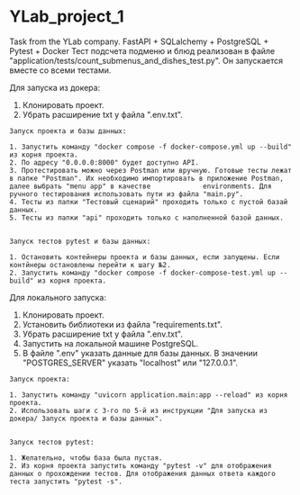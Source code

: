 # YLab_project_1
Task from the YLab company. FastAPI + SQLalchemy + PostgreSQL + Pytest + Docker
Тест подсчета подменю и блюд реализован в файле "application/tests/count_submenus_and_dishes_test.py". Он запускается вместе со всеми тестами.

Для запуска из докера:  

  1. Клонировать проект.  
  2. Убрать расширение txt у файла ".env.txt".  
   
    Запуск проекта и базы данных:  
  
    1. Запустить команду "docker compose -f docker-compose.yml up --build" из корня проекта.  
    2. По адресу "0.0.0.0:8000" будет доступно API.  
    3. Протестировать можно через Postman или вручную. Готовые тесты лежат в папке "Postman". Их необходимо импортировать в приложение Postman, далее выбрать "menu app" в качестве             environments. Для ручного тестирования использовать пути из файла "main.py".  
    4. Тесты из папки "Тестовый сценарий" проходить только с пустой базай данных.  
    5. Тесты из папки "api" проходить только с наполненной базой данных.  
    
    
    Запуск тестов pytest и базы данных:  
    
    1. Остановить контейнеры проекта и базы данных, если запущены. Если контйнеры остановлены перейти к шагу №2.  
    2. Запустить команду "docker compose -f docker-compose-test.yml up --build" из корня проекта.  


Для локального запуска:  

  1. Клонировать проект.
  2. Установить библиотеки из файла "requirements.txt".
  3. Убрать расширение txt у файла ".env.txt".
  4. Запустить на локальной машине PostgreSQL.
  5. В файле ".env" указать данные для базы данных. В значении "POSTGRES_SERVER" указать "localhost" или "127.0.0.1".

    Запуск проекта:  
  
    1. Запустить команду "uvicorn application.main:app --reload" из корня проекта.  
    2. Использовать шаги с 3-го по 5-й из инструкции "Для запуска из докера/ Запуск проекта и базы данных".  
    
    
    Запуск тестов pytest:  
    
    1. Желательно, чтобы база была пустая.  
    2. Из корня проекта запустить команду "pytest -v" для отображения данных о прохождении тестов. Для отображения данных ответа каждого теста запустить "pytest -s".  
